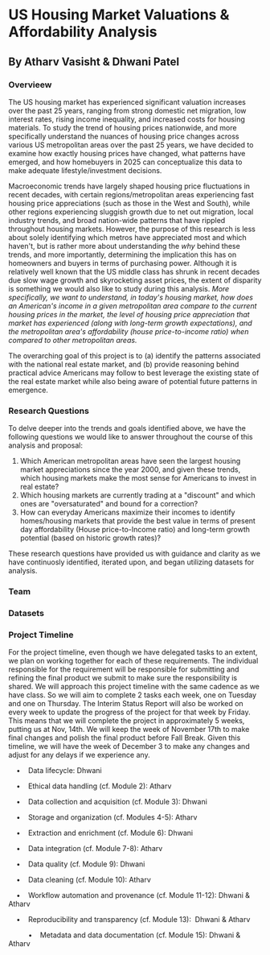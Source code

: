 # US Housing Market Valuations & Affordability Analysis
## By Atharv Vasisht & Dhwani Patel

### Overvieew ###
The US housing market has experienced significant valuation increases over the past 25 years, ranging from strong domestic net migration, low interest rates, rising income inequality, and increased costs for housing materials. To study the trend of housing prices nationwide, and more specifically understand the nuances of housing price changes across various US metropolitan areas over the past 25 years, we have decided to examine how exactly housing prices have changed, what patterns have emerged, and how homebuyers in 2025 can conceptualize this data to make adequate lifestyle/investment decisions. 

Macroeconomic trends have largely shaped housing price fluctuations in recent decades, with certain regions/metropolitan areas experiencing fast housing price appreciations (such as those in the West and South), while other regions experiencing sluggish growth due to net out migration, local industry trends, and broad nation-wide patterns that have rippled throughout housing markets. However, the purpose of this research is less about solely identifying which metros have appreciated most and which haven't, but is rather more about understanding the *why* behind these trends, and more importantly, determining the implication this has on homeowners and buyers in terms of purchasing power. Although it is relatively well known that the US middle class has shrunk in recent decades due slow wage growth and skyrocketing asset prices, the extent of disparity is something we would also like to study during this analysis. *More specifically, we want to understand, in today's housing market, how does an American's income in a given metropolitan area compare to the current housing prices in the market, the level of housing price appreciation that market has experienced (along with long-term growth expectations), and the metropolitan area's affordability (house price-to-income ratio) when compared to other metropolitan areas.*

The overarching goal of this project is to (a) identify the patterns associated with the national real estate market, and (b) provide reasoning behind practical advice Americans may follow to best leverage the existing state of the real estate market while also being aware of potential future patterns in emergence. 

### Research Questions ###
To delve deeper into the trends and goals identified above, we have the following questions we would like to answer throughout the course of this analysis and proposal:

1. Which American metropolitan areas have seen the largest housing market appreciations since the year 2000, and given these trends, which housing markets make the most sense for Americans to invest in real estate? 
2. Which housing markets are currently trading at a "discount" and which ones are 
"oversaturated" and bound for a correction?
3. How can everyday Americans maximize their incomes to identify homes/housing markets that provide the best value in terms of present day affordability (House price-to-Income ratio) and long-term growth potential (based on historic growth rates)?

These research questions have provided us with guidance and clarity as we have continuosly identified, iterated upon, and began utilizing datasets for analysis. 

### Team ###

### Datasets ###

### Project Timeline ###
For the project timeline, even though we have delegated tasks to an extent, we plan on working together for each of these requirements. The individual responsible for the requirement will be responsible for submitting and refining the final product we submit to make sure the responsibility is shared. We will approach this project timeline with the same cadence as we have class. So we will aim to complete 2 tasks each week, one on Tuesday and one on Thursday. The Interim Status Report will also be worked on every week to update the progress of the project for that week by Friday. This means that we will complete the project in approximately 5 weeks, putting us at Nov, 14th. We will keep the week of November 17th to make final changes and polish the final product before Fall Break. Given this timeline, we will have the week of December 3 to make any changes and adjust for any delays if we experience any. 

    •    Data lifecycle: Dhwani 

    •    Ethical data handling (cf. Module 2): Atharv 

    •    Data collection and acquisition (cf. Module 3): Dhwani 

    •    Storage and organization (cf. Modules 4-5): Atharv

    •    Extraction and enrichment (cf. Module 6): Dhwani 

    •    Data integration (cf. Module 7-8): Atharv

    •    Data quality (cf. Module 9): Dhwani

    •    Data cleaning (cf. Module 10): Atharv 

    •    Workflow automation and provenance (cf. Module 11-12): Dhwani & Atharv

    •    Reproducibility and transparency (cf. Module 13):  Dhwani & Atharv

          •    Metadata and data documentation (cf. Module 15): Dhwani & Atharv

